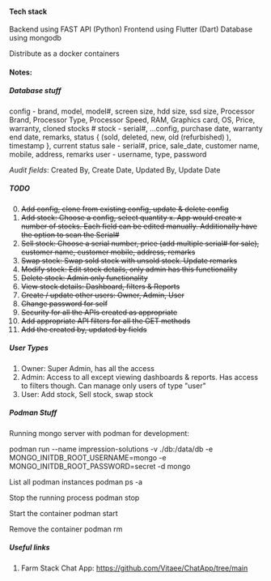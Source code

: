 #### Tech stack

Backend using FAST API (Python)
Frontend using Flutter (Dart)
Database using mongodb

Distribute as a docker containers

#### Notes:

##### Database stuff

config - brand, model, model#, screen size, hdd size, ssd size, Processor Brand, Processor Type, Processor Speed, RAM, Graphics card, OS, Price, warranty, cloned stocks #
stock - serial#, ...config, purchase date, warranty end date, remarks, 
        status { (sold, deleted, new, old (refurbished) ), timestamp },
        current status
sale - serial#, price, sale_date, customer name, mobile, address, remarks
user - username, type, password

_Audit fields_: Created By, Create Date, Updated By, Update Date

##### TODO

0. ~~Add config, clone from existing config, update & delete config~~
1. ~~Add stock: Choose a config, select quantity x. App would create x number of stocks. Each field can be edited manually. Additionally have the option to scan the Serial#~~
2. ~~Sell stock: Choose a serial number, price (add multiple serial# for sale), customer name, customer mobile, address, remarks~~
3. ~~Swap stock: Swap sold stock with unsold stock. Update remarks~~
4. ~~Modify stock: Edit stock details, only admin has this functionality~~
5. ~~Delete stock: Admin only functionality~~
6. ~~View stock details: Dashboard, filters & Reports~~
7. ~~Create / update other users: Owner, Admin, User~~
8. ~~Change password for self~~
9. ~~Security for all the APIs created as appropriate~~
10. ~~Add appropriate API filters for all the GET methods~~
11. ~~Add the created by, updated by fields~~

##### User Types

1. Owner: Super Admin, has all the access
2. Admin: Access to all except viewing dashboards & reports. Has access to filters though. Can manage only users of type "user"
2. User: Add stock, Sell stock, swap stock

##### Podman Stuff
Running mongo server with podman for development:

podman run --name impression-solutions -v ./db:/data/db -e MONGO_INITDB_ROOT_USERNAME=mongo -e MONGO_INITDB_ROOT_PASSWORD=secret -d mongo

List all podman instances
podman ps -a

Stop the running process
podman stop <name>

Start the container
podman start <name>

Remove the container
podman rm <name>

##### Useful links

1. Farm Stack Chat App: https://github.com/Vitaee/ChatApp/tree/main